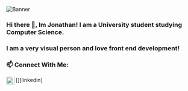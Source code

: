 
![Banner](https://user-images.githubusercontent.com/27993147/87047431-7fcd4380-c1c8-11ea-9f00-cac70a5e5553.png)
### Hi there 👋, Im Jonathan! I am a University student studying Computer Science.
### I am a very visual person and love front end development!  



### 📫 Connect With Me: 
[<img align="left" alt="JonCanales | LinkedIn" width="22px" src="https://cdn.jsdelivr.net/npm/simple-icons@v3/icons/linkedin.svg" />][linkedin]





